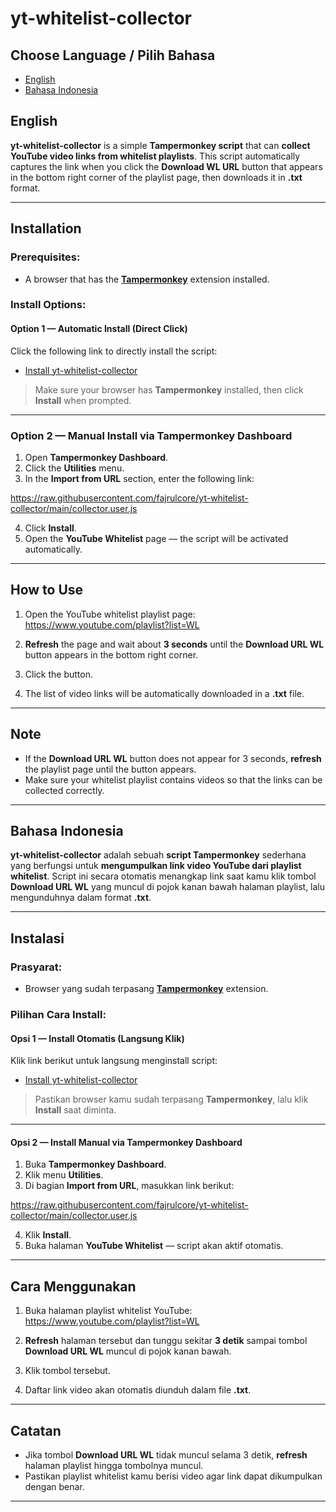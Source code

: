# yt-whitelist-collector

## Choose Language / Pilih Bahasa

- [English](#english)
- [Bahasa Indonesia](#bahasa-indonesia)

## English

**yt-whitelist-collector** is a simple **Tampermonkey script** that can **collect YouTube video links from whitelist playlists**. This script automatically captures the link when you click the **Download WL URL** button that appears in the bottom right corner of the playlist page, then downloads it in **.txt** format.

---

## Installation

### Prerequisites:
- A browser that has the **[Tampermonkey](https://www.tampermonkey.net/)** extension installed.

### Install Options:

#### Option 1 — Automatic Install (Direct Click)
Click the following link to directly install the script:
- [Install yt-whitelist-collector](https://raw.githubusercontent.com/fajrulcore/yt-whitelist-collector/main/collector.user.js)

> Make sure your browser has **Tampermonkey** installed, then click **Install** when prompted.

---

### Option 2 — Manual Install via Tampermonkey Dashboard
1. Open **Tampermonkey Dashboard**.
2. Click the **Utilities** menu.
3. In the **Import from URL** section, enter the following link:

https://raw.githubusercontent.com/fajrulcore/yt-whitelist-collector/main/collector.user.js

4. Click **Install**.
5. Open the **YouTube Whitelist** page — the script will be activated automatically.

---

## How to Use

1. Open the YouTube whitelist playlist page:
https://www.youtube.com/playlist?list=WL

2. **Refresh** the page and wait about **3 seconds** until the **Download URL WL** button appears in the bottom right corner.
3. Click the button.
4. The list of video links will be automatically downloaded in a **.txt** file.

---

## Note

- If the **Download URL WL** button does not appear for 3 seconds, **refresh** the playlist page until the button appears.
- Make sure your whitelist playlist contains videos so that the links can be collected correctly.

---


## Bahasa Indonesia

**yt-whitelist-collector** adalah sebuah **script Tampermonkey** sederhana yang berfungsi untuk **mengumpulkan link video YouTube dari playlist whitelist**. Script ini secara otomatis menangkap link saat kamu klik tombol **Download URL WL** yang muncul di pojok kanan bawah halaman playlist, lalu mengunduhnya dalam format **.txt**.

---

##  Instalasi

### Prasyarat:
- Browser yang sudah terpasang **[Tampermonkey](https://www.tampermonkey.net/)** extension.

###  Pilihan Cara Install:

####  Opsi 1 — Install Otomatis (Langsung Klik)
Klik link berikut untuk langsung menginstall script:
- [Install yt-whitelist-collector](https://raw.githubusercontent.com/fajrulcore/yt-whitelist-collector/main/collector.user.js)

> Pastikan browser kamu sudah terpasang **Tampermonkey**, lalu klik **Install** saat diminta.

---

#### Opsi 2 — Install Manual via Tampermonkey Dashboard
1. Buka **Tampermonkey Dashboard**.
2. Klik menu **Utilities**.
3. Di bagian **Import from URL**, masukkan link berikut:

https://raw.githubusercontent.com/fajrulcore/yt-whitelist-collector/main/collector.user.js


4. Klik **Install**.
5. Buka halaman **YouTube Whitelist** — script akan aktif otomatis.

---

##  Cara Menggunakan

1. Buka halaman playlist whitelist YouTube:
https://www.youtube.com/playlist?list=WL

2. **Refresh** halaman tersebut dan tunggu sekitar **3 detik** sampai tombol **Download URL WL** muncul di pojok kanan bawah.
3. Klik tombol tersebut.
4. Daftar link video akan otomatis diunduh dalam file **.txt**.

---

## Catatan

- Jika tombol **Download URL WL** tidak muncul selama 3 detik, **refresh** halaman playlist hingga tombolnya muncul.
- Pastikan playlist whitelist kamu berisi video agar link dapat dikumpulkan dengan benar.

---
